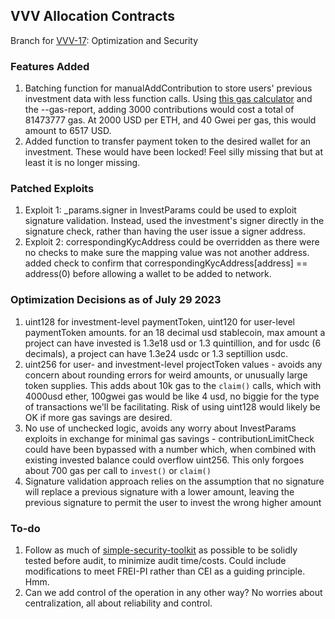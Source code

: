 ## VVV Allocation Contracts

Branch for [VVV-17](https://linear.app/vvvfund/issue/VVV-17/optimization-and-security): Optimization and Security

### Features Added

1. Batching function for manualAddContribution to store users' previous investment data with less function calls. Using [this gas calculator](https://www.rareskills.io/ethereum-gas-price-calculator) and the --gas-report, adding 3000 contributions would cost a total of 81473777 gas. At 2000 USD per ETH, and 40 Gwei per gas, this would amount to 6517 USD.
2. Added function to transfer payment token to the desired wallet for an investment. These would have been locked! Feel silly missing that but at least it is no longer missing.

### Patched Exploits

1. Exploit 1: \_params.signer in InvestParams could be used to exploit signature validation. Instead, used the investment's signer directly in the signature check, rather than having the user issue a signer address.
2. Exploit 2: correspondingKycAddress could be overridden as there were no checks to make sure the mapping value was not another address. added check to confirm that correspondingKycAddress[address] == address(0) before allowing a wallet to be added to network.

### Optimization Decisions as of July 29 2023

1. uint128 for investment-level paymentToken, uint120 for user-level paymentToken amounts. for an 18 decimal usd stablecoin, max amount a project can have invested is 1.3e18 usd or 1.3 quintillion, and for usdc (6 decimals), a project can have 1.3e24 usdc or 1.3 septillion usdc.
2. uint256 for user- and investment-level projectToken values - avoids any concern about rounding errors for weird amounts, or unusually large token supplies. This adds about 10k gas to the `claim()` calls, which with 4000usd ether, 100gwei gas would be like 4 usd, no biggie for the type of transactions we'll be facilitating. Risk of using uint128 would likely be OK if more gas savings are desired.
3. No use of unchecked logic, avoids any worry about InvestParams exploits in exchange for minimal gas savings - contributionLimitCheck could have been bypassed with a number which, when combined with existing invested balance could overflow uint256. This only forgoes about 700 gas per call to `invest()` or `claim()`
4. Signature validation approach relies on the assumption that no signature will replace a previous signature with a lower amount, leaving the previous signature to permit the user to invest the wrong higher amount

### To-do

1. Follow as much of [simple-security-toolkit](https://github.com/nascentxyz/simple-security-toolkit/tree/main) as possible to be solidly tested before audit, to minimize audit time/costs. Could include modifications to meet FREI-PI rather than CEI as a guiding principle. Hmm.
2. Can we add control of the operation in any other way? No worries about centralization, all about reliability and control.

